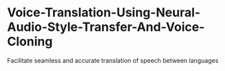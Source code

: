# Voice-Translation-Using-Neural-Audio-Style-Transfer-And-Voice-Cloning
Facilitate seamless and accurate translation of speech between languages
